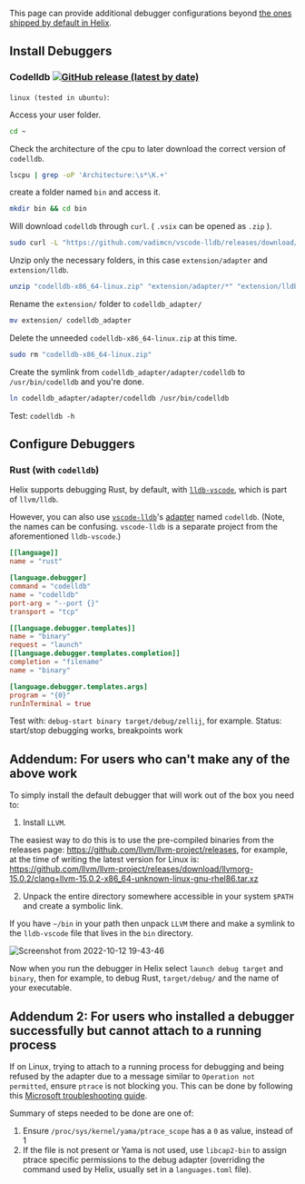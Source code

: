 This page can provide additional debugger configurations beyond [the ones shipped by default in Helix](https://github.com/helix-editor/helix/blob/master/languages.toml).

## Install Debuggers
### Codelldb [![GitHub release (latest by date)](https://img.shields.io/github/v/release/vadimcn/vscode-lldb)](https://github.com/vadimcn/vscode-lldb/releases/)
`linux (tested in ubuntu)`: 

Access your user folder.
```sh
cd ~
```

Check the architecture of the cpu to later download the correct version of `codelldb`.
```sh
lscpu | grep -oP 'Architecture:\s*\K.+'
```

create a folder named `bin` and access it.
```sh
mkdir bin && cd bin
```

Will download `codelldb` through `curl`. ( `.vsix` can be opened as `.zip` ).
```sh
sudo curl -L "https://github.com/vadimcn/vscode-lldb/releases/download/v1.7.0/codelldb-x86_64-linux.vsix" -o "codelldb-x86_64-linux.zip"
```

Unzip only the necessary folders, in this case `extension/adapter` and `extension/lldb`.
```sh
unzip "codelldb-x86_64-linux.zip" "extension/adapter/*" "extension/lldb/*"
```

Rename the `extension/` folder to `codelldb_adapter/`
```sh
mv extension/ codelldb_adapter
```

Delete the unneeded `codelldb-x86_64-linux.zip` at this time.
```sh
sudo rm "codelldb-x86_64-linux.zip"
```

Create the symlink from `codelldb_adapter/adapter/codelldb` to `/usr/bin/codelldb` and you're done.
```sh
ln codelldb_adapter/adapter/codelldb /usr/bin/codelldb
```

Test: `codelldb -h`

## Configure Debuggers
### Rust (with `codelldb`)

Helix supports debugging Rust, by default, with [`lldb-vscode`](https://github.com/llvm/llvm-project/tree/main/lldb/tools/lldb-vscode), which is part of `llvm/lldb`.

However, you can also use [`vscode-lldb`](https://github.com/vadimcn/vscode-lldb)'s [adapter](https://github.com/vadimcn/vscode-lldb/tree/master/adapter) named `codelldb`. (Note, the names can be confusing. `vscode-lldb` is a separate project from the aforementioned `lldb-vscode`.)

```toml
[[language]]
name = "rust"

[language.debugger]
command = "codelldb"
name = "codelldb"
port-arg = "--port {}"
transport = "tcp"

[[language.debugger.templates]]
name = "binary"
request = "launch"
[[language.debugger.templates.completion]]
completion = "filename"
name = "binary"

[language.debugger.templates.args]
program = "{0}"
runInTerminal = true
```

Test with: `debug-start binary target/debug/zellij`, for example.
Status: start/stop debugging works, breakpoints work

## Addendum: For users who can't make any of the above work

To simply install the default debugger that will work out of the box you need to:

1. Install `LLVM`.

The easiest way to do this is to use the pre-compiled binaries from the releases page: https://github.com/llvm/llvm-project/releases, for example, at the time of writing the latest version for Linux is: https://github.com/llvm/llvm-project/releases/download/llvmorg-15.0.2/clang+llvm-15.0.2-x86_64-unknown-linux-gnu-rhel86.tar.xz

2. Unpack the entire directory somewhere accessible in your system `$PATH` and create a symbolic link.

If you have `~/bin` in your path then unpack `LLVM` there and make a symlink to the `lldb-vscode` file that lives in the `bin` directory.

![Screenshot from 2022-10-12 19-43-46](https://user-images.githubusercontent.com/12832280/195423210-fea5970c-9453-4a8d-8acc-b0cfd5d626e6.png)

Now when you run the debugger in Helix select `launch debug target` and `binary`, then for example, to debug Rust, `target/debug/` and the name of your executable.

## Addendum 2: For users who installed a debugger successfully but cannot attach to a running process

If on Linux, trying to attach to a running process for debugging and being refused by the adapter due to a message similar to `Operation not permitted`, ensure `ptrace` is not blocking you. This can be done by following this [Microsoft troubleshooting guide](https://github.com/Microsoft/MIEngine/wiki/Troubleshoot-attaching-to-processes-using-GDB).

Summary of steps needed to be done are one of:
1. Ensure `/proc/sys/kernel/yama/ptrace_scope` has a `0` as value, instead of 1
2. If the file is not present or Yama is not used, use `libcap2-bin` to assign ptrace specific permissions to the debug adapter (overriding the command used by Helix, usually set in a `languages.toml` file).